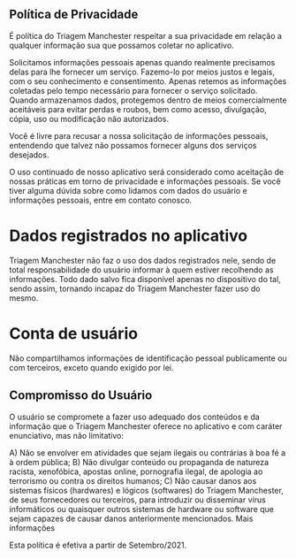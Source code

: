 ## Política de Privacidade

É política do Triagem Manchester respeitar a sua privacidade em relação a qualquer informação sua que possamos coletar no aplicativo.

Solicitamos informações pessoais apenas quando realmente precisamos delas para lhe fornecer um serviço. Fazemo-lo por meios justos e legais, com o seu conhecimento e consentimento. Apenas retemos as informações coletadas pelo tempo necessário para fornecer o serviço solicitado. Quando armazenamos dados, protegemos dentro de meios comercialmente aceitáveis para evitar perdas e roubos, bem como acesso, divulgação, cópia, uso ou modificação não autorizados.

Você é livre para recusar a nossa solicitação de informações pessoais, entendendo que talvez não possamos fornecer alguns dos serviços desejados.

O uso continuado de nosso aplicativo será considerado como aceitação de nossas práticas em torno de privacidade e informações pessoais. Se você tiver alguma dúvida sobre como lidamos com dados do usuário e informações pessoais, entre em contato conosco.

# Dados registrados no aplicativo

Triagem Manchester não faz o uso dos dados registrados nele, sendo de total responsabilidade do usuário informar à quem estiver recolhendo as informações. Todo dado salvo fica disponível apenas no dispositivo do tal, sendo assim, tornando incapaz do Triagem Manchester fazer uso do mesmo. 

# Conta de usuário

Não compartilhamos informações de identificação pessoal publicamente ou com terceiros, exceto quando exigido por lei.

## Compromisso do Usuário
O usuário se compromete a fazer uso adequado dos conteúdos e da informação que o Triagem Manchester oferece no aplicativo e com caráter enunciativo, mas não limitativo:

A) Não se envolver em atividades que sejam ilegais ou contrárias à boa fé a à ordem pública;
B) Não divulgar conteúdo ou propaganda de natureza racista, xenofóbica, apostas online, pornografia ilegal, de apologia ao terrorismo ou contra os direitos humanos;
C) Não causar danos aos sistemas físicos (hardwares) e lógicos (softwares) do Triagem Manchester, de seus fornecedores ou terceiros, para introduzir ou disseminar vírus informáticos ou quaisquer outros sistemas de hardware ou software que sejam capazes de causar danos anteriormente mencionados.
Mais informações

Esta política é efetiva a partir de Setembro/2021.
